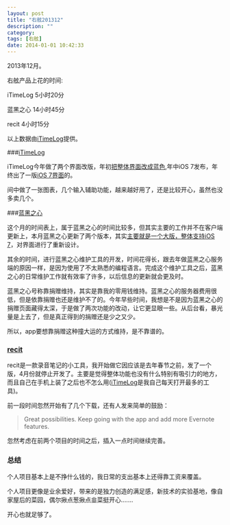 ```yaml
---
layout: post
title: "右舷201312"
description: ""
category: 
tags: [右舷]
date: 2014-01-01 10:42:33
---
```


2013年12月。

右舷产品上花的时间:

iTimeLog 5小时20分

蓝黑之心 14小时45分

recit 4小时15分

以上数据由[iTimeLog](https://itunes.apple.com/cn/app/itimelog/id423263073?l=en&mt=8)提供。

###[iTimeLog](https://itunes.apple.com/cn/app/itimelog/id423263073?l=en&mt=8)

iTimeLog今年做了两个界面改版，年初[把整体界面改成蓝色](http://laihjx.com/2013/03/30/itimelog20-new-ui),年中iOS 7发布，年终出了一版[iOS 7界面](http://laihj.app/2013/12/05/nera-v30-new-face/)的。

间中做了一张图表，几个输入辅助功能，越来越好用了，还是比较开心，虽然也没多卖几个。


###[蓝黑之心](https://itunes.apple.com/cn/app/lan-hei-zhi-xin/id571540427?mt=8)

这个月的时间表上，属于蓝黑之心的时间比较多，但其实主要的工作并不在客户端更新上，本月蓝黑之心更新了两个版本，其实[主要就是一个大版，整体支持iOS 7](http://laihjx.com/2013/12/05/nera-v30-new-face/)，对界面进行了重新设计。

其余的时间，进行蓝黑之心维护工具的开发，时间花得长，跟去年做蓝黑之心服务端的原因一样，是因为使用了不太熟悉的编程语言。完成这个维护工具之后，蓝黑之心的日常维护工作就有效率了许多，以后信息的更新就会更及时。

蓝黑之心号称靠捐赠维持，其实是靠我的零用钱维持。蓝黑之心的服务器费用很低，但是依靠捐赠也还是维护不了的。今年早些时间，我想是不是因为蓝黑之心的捐赠页面藏得太深，于是做了两次功能的改动，让它更显眼一些。从后台看，暴光量是上去了，但是真正得到的捐赠还是少之又少。

所以，app要想靠捐赠这种撞大运的方式维持，是不靠谱的。

### [recit](https://itunes.apple.com/cn/app/recit/id600773786?mt=8)

recit是一款录音笔记的小工具，我开始做它因应该是去年春节之前，发了一个版，4月份就停止开发了。主要是觉得整体功能也没有什么特别有吸引力的地方，而且自己在手机上装了之后也不怎么用([iTimeLog](https://itunes.apple.com/cn/app/itimelog/id423263073?l=en&mt=8)是我自己每天打开最多的工具)。

前一段时间忽然开始有了几个下载，还有人发来简单的鼓励：
> Great possibilities. Keep going with the app and add more Evernote features. 

忽然考虑在前两个项目的时间之后，插入一点时间继续完善。

### 总结

个人项目基本上是不挣什么钱的，我日常的支出基本上还得靠工资来覆盖。

个人项目更像是业余爱好，带来的是独力创造的满足感，新技术的实验基地，像自家屋后的菜园，偶尔揪点葱揪点韭菜挺开心.......

开心也就足够了。


